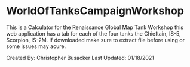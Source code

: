 # WorldOfTanksCampaignWorkshop

This is a Calculator for the Renaissance Global Map Tank Workshop this web application has a tab for each of the four tanks the Chieftain, IS-5, Scorpion, IS-2M. If downloaded make sure to extract file before using or some issues may acure.

Created By: Christopher Busacker
Last Updated: 01/18/2021
